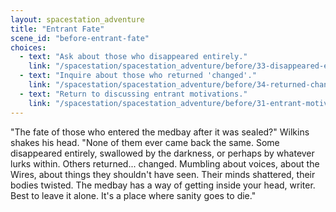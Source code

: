 ```yaml
---
layout: spacestation_adventure
title: "Entrant Fate"
scene_id: "before-entrant-fate"
choices:
  - text: "Ask about those who disappeared entirely."
    link: "/spacestation/spacestation_adventure/before/33-disappeared-entrants/"
  - text: "Inquire about those who returned 'changed'."
    link: "/spacestation/spacestation_adventure/before/34-returned-changed-entrants/"
  - text: "Return to discussing entrant motivations."
    link: "/spacestation/spacestation_adventure/before/31-entrant-motivations/"
---
```


"The fate of those who entered the medbay after it was sealed?" Wilkins shakes his head. "None of them ever came back the same. Some disappeared entirely, swallowed by the darkness, or perhaps by whatever lurks within. Others returned... changed. Mumbling about voices, about the Wires, about things they shouldn't have seen. Their minds shattered, their bodies twisted. The medbay has a way of getting inside your head, writer. Best to leave it alone. It's a place where sanity goes to die."

